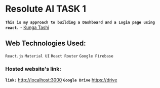 # Resolute AI TASK 1

**`This is my approach to building a Dashboard and a Login page using react.`** - [Kunga Tashi](https://www.linkedin.com/in/kunga-tashi/)

## Web Technologies Used:

`React.js` `Material UI` `React Router` `Google Firebase`

### Hosted website's link:

**`link:`** [http://localhost:3000](http:localhost:3000)
**`Google Drive`** [https://drive](https://drive)
